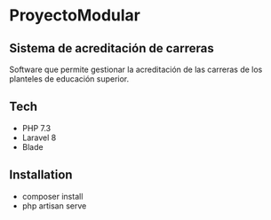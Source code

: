 # ProyectoModular

## Sistema de acreditación de carreras

Software que permite gestionar la acreditación de las carreras de los planteles de educación superior.

## Tech

- PHP 7.3
- Laravel 8
- Blade

## Installation

- composer install
- php artisan serve
